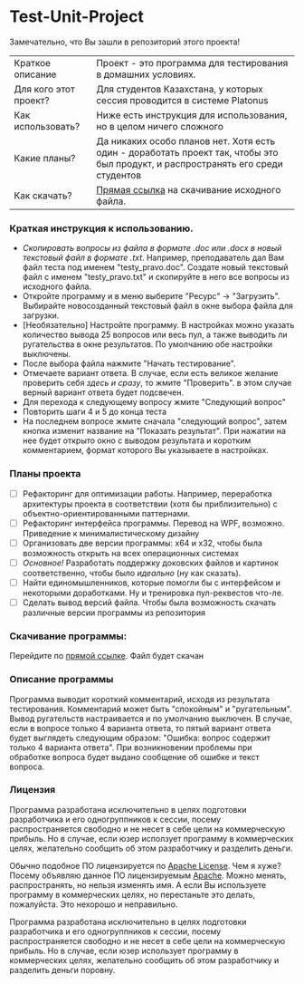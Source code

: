 # Test-Unit-Project
Замечательно, что Вы зашли в репозиторий этого проекта!

|   |   |
| - | - |
| Краткое описание       | Проект - это программа для тестирования в домашних условиях.              |
| Для кого этот проект?  | Для студентов Казахстана, у которых сессия проводится в системе Platonus  |
| Как использовать?      | Ниже есть инструкция для использования, но в целом ничего сложного        |
| Какие планы?           | Да никаких особо планов нет. Хотя есть один - доработать проект так, чтобы это был продукт, и распространять его среди студентов |
| Как скачать? | [Прямая ссылка](https://github.com/maximgorbatyuk/Test-Unit-Project/blob/master/SessionTestUnit/bin/Debug/Test%20Unit.exe?raw=true) на скачивание исходного файла. |

### Краткая инструкция к использованию.
* *Скопировать вопросы из файла в формате .doc или .docx в новый текстовый файл в формате .txt*. Например, преподаватель дал Вам файл теста под именем "testy_pravo.doc". 
Создате новый текстовый файл с именем "testy_pravo.txt" и скопируйте в него все вопросы из исходного файла.
* Откройте программу и в меню выберите "Ресурс" -> "Загрузить". Выбирайте новосозданный текстовый файл в окне выбора файла для загрузки.
* [Необязательно] Настройте программу. В настройках можно указать количество вывода 25 вопросов или весь пул, а также выводить ли ругательства в окне результатов. По умолчанию обе настройки выключены.
* После выбора файла нажмите "Начать тестирование".
* Отмечаете вариант ответа. В случае, если есть великое желание проверить себя *здесь и сразу*, то жмите "Проверить". в этом случае верный вариант ответа будет подсвечен.
* Для перехода к следующему вопросу жмите "Следующий вопрос"
* Повторить шаги 4 и 5 до конца теста
* На последнем вопросе жмите сначала "следующий вопрос", затем кнопка изменит название на "Показать результат". При нажатии на нее будет открыто окно с выводом результата и коротким комментарием, формат которого Вы указываете в настройках.

### Планы проекта
* [ ] Рефакторинг для оптимизации работы. Например, переработка архитектуры проекта в соответствии (хотя бы приблизительно) с объектно-ориентированными паттернами.
* [ ] Рефакторинг интерфейса программы. Перевод на WPF, возможно. Приведение к минималистическому дизайну
* [ ] Организовать две версии программы: x64 и х32, чтобы была возможность открыть на всех операционных системах
* [ ] _Основное!_ Разработать поддержку доковских файлов и картинок соответственно, чтобы было *идеально* (ну как сказать).
* [ ] Найти единомышленников, которые помогли бы с интерфейсом и некоторыми доработками. Ну и тренировка пул-реквестов что-ле.
* [ ] Сделать вывод версий файла. Чтобы была возможность скачать различные версии программы из репозитория
 
### Скачивание программы:
Перейдите по [прямой ссылке](https://github.com/ake111aa/Test-Unit-Project/blob/master/SessionTestUnit/bin/Debug/Test%20Unit.exe?raw=true). Файл будет скачан

### Описание программы
Программа выводит короткий комментарий, исходя из результата тестирования. Комментарий может быть "спокойным" и "ругательным". Вывод ругательств настраивается и по умолчанию выключен. В случае, если в вопросе только 4 варианта ответа, то пятый вариант ответа будет выглядеть следующим образом: "Ошибка: вопрос содержит только 4 варианта ответа". При возникновении проблемы при обработке вопроса будет выдано сообщение об ошибке и текст вопроса.

### Лицензия
Программа разработана исключительно в целях подготовки разработчика и его одногруппников к сессии, посему распространяется свободно и не несет в себе цели на коммерческую прибыль. Но в случае, если юзер исползует программу в коммерческих целях, желательно сообщить об этом разработчику и разделить деньги.

Обычно подобное ПО лицензируется по [Apache License](https://ru.wikipedia.org/wiki/%D0%9B%D0%B8%D1%86%D0%B5%D0%BD%D0%B7%D0%B8%D1%8F_Apache).
 Чем я хуже? Посему объявляю данное ПО лицензируемым [Apache](https://github.com/maximgorbatyuk/Test-Unit-Project/LICENSE.md). 
 Можно менять, распространять, но нельзя изменять имя. А если Вы используете программу в коммерческих целях, но перестаньте это делать, пожалуйста. Это нехорошо и неправильно.

Программа разработана исключительно в целях подготовки разработчика и его одногруппников к сессии, посему распространяется свободно и не несет в себе цели на коммерческую прибыль. Но в случае, если юзер использует программу в коммерческих целях, желательно сообщить об этом разработчику и разделить деньги поровну.
